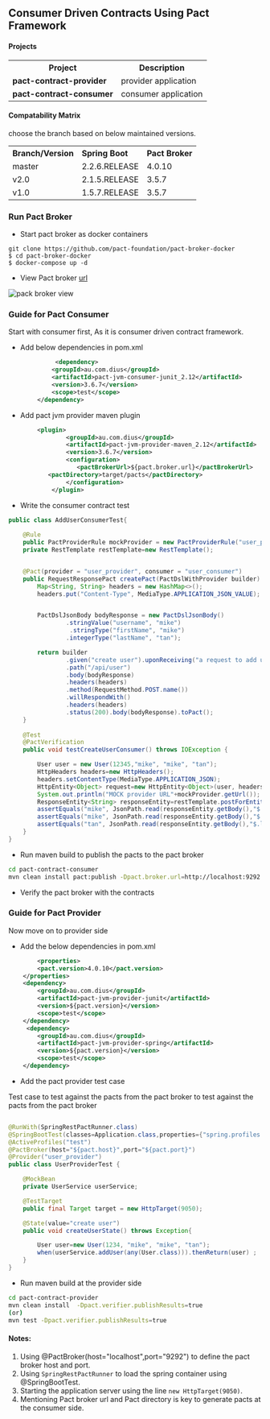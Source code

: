 ## Consumer Driven Contracts Using Pact Framework

#### Projects

<table>
 <tr>
 <th>Project</th><th> Description</th>
</tr>
<tr>
<td><b>pact-contract-provider</b></td>
<td>provider application</td>
</tr>
<tr>
<td><b>pact-contract-consumer</b></td>
<td>consumer application</td>
</tr>
	
</table>

#### Compatability Matrix

choose the branch based on below maintained versions.

<table>
 <tr>
    <th style="text-align:left">Branch/Version</th>
    <th style="text-align:left">Spring Boot</th>
    <th style="text-align:left">Pact Broker</th>
  </tr>
  <tr>
    <td>master</td>
    <td>2.2.6.RELEASE</td>
    <td>4.0.10</td>
  </tr>
    <tr>
    <td>v2.0</td>
    <td>2.1.5.RELEASE</td>
    <td>3.5.7</td>
  </tr>
  <tr>
    <td>v1.0</td>
    <td>1.5.7.RELEASE</td>
    <td>3.5.7</td>
  </tr>  
</table>

### Run Pact Broker 

- Start pact broker as docker containers

```
git clone https://github.com/pact-foundation/pact-broker-docker
$ cd pact-broker-docker
$ docker-compose up -d
```

- View Pact broker [url](http://localhost:9292)

![pack broker view](images/pact_broker_view.png)


### Guide for Pact Consumer

Start with consumer first, As it is consumer driven contract framework. 

- Add below dependencies in pom.xml

```xml
        	 <dependency>
		    <groupId>au.com.dius</groupId>
		    <artifactId>pact-jvm-consumer-junit_2.12</artifactId>
		    <version>3.6.7</version>
		    <scope>test</scope>
		</dependency>
```
- Add pact jvm provider maven plugin

```xml
	    <plugin>
                <groupId>au.com.dius</groupId>
                <artifactId>pact-jvm-provider-maven_2.12</artifactId>
                <version>3.6.7</version>
                <configuration>
                   <pactBrokerUrl>${pact.broker.url}</pactBrokerUrl>
		   <pactDirectory>target/pacts</pactDirectory>               
                </configuration>
            </plugin>

```

- Write the consumer contract test 

```java
public class AddUserConsumerTest{
	
    @Rule
    public PactProviderRule mockProvider = new PactProviderRule("user_provider","localhost", 8080, this);
    private RestTemplate restTemplate=new RestTemplate();


    @Pact(provider = "user_provider", consumer = "user_consumer")
    public RequestResponsePact createPact(PactDslWithProvider builder) {
        Map<String, String> headers = new HashMap<>();
        headers.put("Content-Type", MediaType.APPLICATION_JSON_VALUE);


        PactDslJsonBody bodyResponse = new PactDslJsonBody()
                .stringValue("username", "mike")
                 .stringType("firstName", "mike")               
                .integerType("lastName", "tan");

        return builder
        		.given("create user").uponReceiving("a request to add user")
                .path("/api/user")
                .body(bodyResponse)
                .headers(headers)
                .method(RequestMethod.POST.name())
                .willRespondWith()
                .headers(headers)
                .status(200).body(bodyResponse).toPact();
    }
	
	@Test
    @PactVerification
    public void testCreateUserConsumer() throws IOException {

        User user = new User(12345,"mike", "mike", "tan");
        HttpHeaders headers=new HttpHeaders();
        headers.setContentType(MediaType.APPLICATION_JSON);
        HttpEntity<Object> request=new HttpEntity<Object>(user, headers);
        System.out.println("MOCK provider URL"+mockProvider.getUrl());
        ResponseEntity<String> responseEntity=restTemplate.postForEntity(mockProvider.getUrl()+"/api/user", request, String.class);
        assertEquals("mike", JsonPath.read(responseEntity.getBody(),"$.username"));
        assertEquals("mike", JsonPath.read(responseEntity.getBody(),"$.firstName"));
        assertEquals("tan", JsonPath.read(responseEntity.getBody(),"$.lastName"));
    }
}
```

- Run maven build to publish the pacts to the pact broker

```sh
cd pact-contract-consumer
mvn clean install pact:publish -Dpact.broker.url=http://localhost:9292
```

- Verify the pact broker with the contracts


### Guide for Pact Provider 

Now move on to provider side

-  Add the below dependencies in pom.xml

```xml
     	<properties>		
		<pact.version>4.0.10</pact.version>
	</properties>
	<dependency>
	    <groupId>au.com.dius</groupId>
	    <artifactId>pact-jvm-provider-junit</artifactId>
	    <version>${pact.version}</version>
	    <scope>test</scope>
	</dependency>
	 <dependency>
	    <groupId>au.com.dius</groupId>
	    <artifactId>pact-jvm-provider-spring</artifactId>
	    <version>${pact.version}</version>
	    <scope>test</scope>
	</dependency>
```

- Add the pact provider test case

Test case to test against the pacts from the pact broker  to test against the pacts from the pact broker 

```java

@RunWith(SpringRestPactRunner.class)
@SpringBootTest(classes=Application.class,properties={"spring.profiles.active=test","spring.cloud.config.enabled=false"},webEnvironment = SpringBootTest.WebEnvironment.DEFINED_PORT)
@ActiveProfiles("test")
@PactBroker(host="${pact.host}",port="${pact.port}")
@Provider("user_provider")
public class UserProviderTest {

    @MockBean
    private UserService userService;

    @TestTarget
    public final Target target = new HttpTarget(9050);

    @State(value="create user")
    public void createUserState() throws Exception{

        User user=new User(1234, "mike", "mike", "tan");
        when(userService.addUser(any(User.class))).thenReturn(user) ;
    }
}

```

- Run maven build at the provider side

```sh
cd pact-contract-provider
mvn clean install  -Dpact.verifier.publishResults=true
(or)
mvn test -Dpact.verifier.publishResults=true
```


#### Notes: 

1. Using @PactBroker(host="localhost",port="9292") to define the pact broker host and port.
2. Using ```SpringRestPactRunner``` to load the spring container using @SpringBootTest.
3. Starting the application server using the line ```new HttpTarget(9050)```.
4. Mentioning Pact broker url and Pact directory is key to generate pacts at the consumer side.



